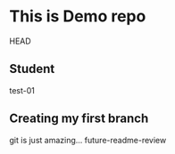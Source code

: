 # This is Demo repo
HEAD
## Student
test-01
## Creating my first branch
git is just amazing...
future-readme-review
